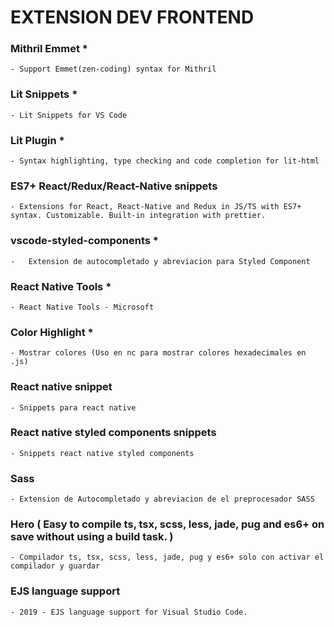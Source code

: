
# EXTENSION DEV FRONTEND


### Mithril Emmet   *
    - Support Emmet(zen-coding) syntax for Mithril


### Lit Snippets    *
    - Lit Snippets for VS Code


### Lit Plugin      *
    - Syntax highlighting, type checking and code completion for lit-html


### ES7+ React/Redux/React-Native snippets
    - Extensions for React, React-Native and Redux in JS/TS with ES7+ syntax. Customizable. Built-in integration with prettier.


### vscode-styled-components    *
    -   Extension de autocompletado y abreviacion para Styled Component


### React Native Tools  *
    - React Native Tools - Microsoft


### Color Highlight     *
    - Mostrar colores (Uso en nc para mostrar colores hexadecimales en .js)


### React native snippet
    - Snippets para react native


### React native styled components snippets 
    - Snippets react native styled components


### Sass    
    - Extension de Autocompletado y abreviacion de el preprocesador SASS


### Hero ( Easy to compile ts, tsx, scss, less, jade, pug and es6+ on save without using a build task. )
    - Compilador ts, tsx, scss, less, jade, pug y es6+ solo con activar el compilador y guardar 


### EJS language support
    - 2019 - EJS language support for Visual Studio Code.